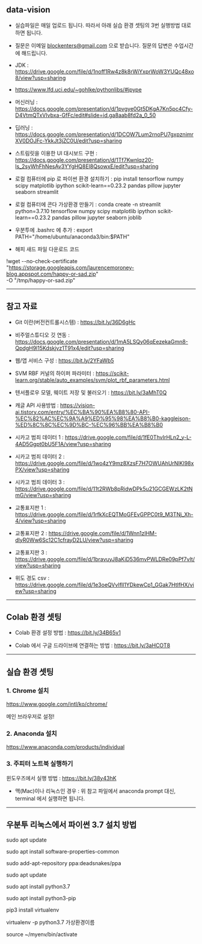## data-vision

- 실습파일은 매일 업로드 됩니다. 따라서 아래 실습 환경 셋팅의 3번 실행방법 대로 하면 됩니다. 

- 질문은 이메일  blockenters@gmail.com 으로 받습니다. 질문의 답변은 수업시간에 해드립니다. 

- JDK : https://drive.google.com/file/d/1noff1Rw4z8k8rWiYxprWoW3YUQc48xo8/view?usp=sharing

- https://www.lfd.uci.edu/~gohlke/pythonlibs/#jpype

- 머신러닝 : https://docs.google.com/presentation/d/1pvgye0Gt5DKgA7Kn5pc4Cfy-D4VtmQTxVIvbxa-GfFc/edit#slide=id.ga8aab8fd2a_0_50

- 딥러닝 : https://docs.google.com/presentation/d/1DCOW7Lum2rnoPU7gxpznimrXV0DOJFc-YkkJt3jZC0U/edit?usp=sharing

- 스트림릿을 이용한 UI 대시보드 구현 : https://docs.google.com/presentation/d/1Tf7Kwnlqz20-ls_2syWhFhNesAv3YYgHQ8El8QsowxE/edit?usp=sharing

- 로컬 컴퓨터에 pip 로 파이썬 환경 설치하기 : pip install tensorflow numpy scipy matplotlib ipython scikit-learn==0.23.2 pandas pillow jupyter seaborn streamlit

- 로컬 컴퓨터에 콘다 가상환경 만들기 : conda create -n streamlit python=3.7.10 tensorflow numpy scipy matplotlib ipython scikit-learn==0.23.2 pandas pillow jupyter seaborn joblib

- 우분투에 .bashrc 에 추가 : export PATH="/home/ubuntu/anaconda3/bin:$PATH"

- 해피 새드 파일 다운로드 코드 

!wget --no-check-certificate \
    "https://storage.googleapis.com/laurencemoroney-blog.appspot.com/happy-or-sad.zip" \
    -O "/tmp/happy-or-sad.zip"

---

## 참고 자료

- Git 이란(버전컨트롤시스템) : https://bit.ly/36D6gHc

- 비주얼스튜디오 깃 연동 : https://docs.google.com/presentation/d/1mA5LSQy06qEezekaGmn8-QpdgH9l15Kdskjvz1T91x4/edit?usp=sharing

- 웹/앱 서비스 구성 : https://bit.ly/2YFaWb5

- SVM RBF 커널의 하이퍼 파라미터 : https://scikit-learn.org/stable/auto_examples/svm/plot_rbf_parameters.html

- 텐서플로우 모델, 웨이트 저장 및 불러오기 : https://bit.ly/3aMhT0Q

- 캐글 API 사용방법 : https://vision-ai.tistory.com/entry/%EC%BA%90%EA%B8%80-API-%EC%82%AC%EC%9A%A9%ED%95%98%EA%B8%B0-kagglejson-%ED%8C%8C%EC%9D%BC-%EC%96%BB%EA%B8%B0

- 시카고 범죄 데이터 1 : https://drive.google.com/file/d/1fE0ThvIrHLn2_y-L-4AD5Ggpt0bU5F1A/view?usp=sharing

- 시카고 범죄 데이터 2 : https://drive.google.com/file/d/1wo4zY9mz8XzsF7H7OWUAhUrNlKI98xPX/view?usp=sharing

- 시카고 범죄 데이터 3 : https://drive.google.com/file/d/11t2RWb8pRidwDPk5u21GCGEWzLK2tNmG/view?usp=sharing

- 교통표지판 1 : https://drive.google.com/file/d/1rfkXcEQTMoGFEvGPPC0t9_M3TNj_Xh-4/view?usp=sharing

- 교통표지판 2 : https://drive.google.com/file/d/1Wnn1zlHM-dlyR0Ww6Sc12C1cfrayD2LU/view?usp=sharing

- 교통표지판 3 : https://drive.google.com/file/d/1bravuyJ8aKiD536mvPWLDRe09pPf7vIt/view?usp=sharing

- 위도 경도 csv : https://drive.google.com/file/d/1e3oeQVvIfll1YDkewCp1_GGak7HtlfHX/view?usp=sharing

---

## Colab 환경 셋팅

- Colab 환경 설정 방법 : https://bit.ly/34B65v1 

- Colab 에서 구글 드라이브에 연결하는 방법 : https://bit.ly/3aHCOT8

---


## 실습 환경 셋팅 

### 1. Chrome 설치 

https://www.google.com/intl/ko/chrome/

메인 브라우저로 설정!

### 2. Anaconda 설치

https://www.anaconda.com/products/individual

### 3. 주피터 노트북 실행하기 

윈도우즈에서 실행 방법 : https://bit.ly/38y43hK

- 맥(Mac)이나 리눅스인 경우 : 위 참고 파일에서 anaconda prompt 대신, terminal 에서 실행하면 됩니다.

--------


## 우분투 리눅스에서 파이썬 3.7 설치 방법

sudo apt update

sudo apt install software-properties-common

sudo add-apt-repository ppa:deadsnakes/ppa 

sudo apt update 

sudo apt install python3.7

sudo apt install python3-pip

pip3 install virtualenv  

virtualenv -p python3.7 가상환경이름

source ~/myenv/bin/activate
